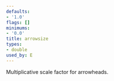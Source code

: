 ```yaml
---
defaults:
- '1.0'
flags: []
minimums:
- '0.0'
title: arrowsize
types:
- double
used_by: E
---
```

Multiplicative scale factor for arrowheads.

